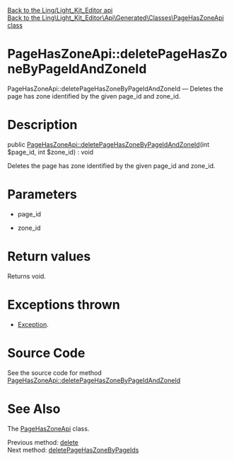 [Back to the Ling/Light_Kit_Editor api](https://github.com/lingtalfi/Light_Kit_Editor/blob/master/doc/api/Ling/Light_Kit_Editor.md)<br>
[Back to the Ling\Light_Kit_Editor\Api\Generated\Classes\PageHasZoneApi class](https://github.com/lingtalfi/Light_Kit_Editor/blob/master/doc/api/Ling/Light_Kit_Editor/Api/Generated/Classes/PageHasZoneApi.md)


PageHasZoneApi::deletePageHasZoneByPageIdAndZoneId
================



PageHasZoneApi::deletePageHasZoneByPageIdAndZoneId — Deletes the page has zone identified by the given page_id and zone_id.




Description
================


public [PageHasZoneApi::deletePageHasZoneByPageIdAndZoneId](https://github.com/lingtalfi/Light_Kit_Editor/blob/master/doc/api/Ling/Light_Kit_Editor/Api/Generated/Classes/PageHasZoneApi/deletePageHasZoneByPageIdAndZoneId.md)(int $page_id, int $zone_id) : void




Deletes the page has zone identified by the given page_id and zone_id.




Parameters
================


- page_id

    

- zone_id

    


Return values
================

Returns void.


Exceptions thrown
================

- [Exception](http://php.net/manual/en/class.exception.php).&nbsp;







Source Code
===========
See the source code for method [PageHasZoneApi::deletePageHasZoneByPageIdAndZoneId](https://github.com/lingtalfi/Light_Kit_Editor/blob/master/Api/Generated/Classes/PageHasZoneApi.php#L284-L291)


See Also
================

The [PageHasZoneApi](https://github.com/lingtalfi/Light_Kit_Editor/blob/master/doc/api/Ling/Light_Kit_Editor/Api/Generated/Classes/PageHasZoneApi.md) class.

Previous method: [delete](https://github.com/lingtalfi/Light_Kit_Editor/blob/master/doc/api/Ling/Light_Kit_Editor/Api/Generated/Classes/PageHasZoneApi/delete.md)<br>Next method: [deletePageHasZoneByPageIds](https://github.com/lingtalfi/Light_Kit_Editor/blob/master/doc/api/Ling/Light_Kit_Editor/Api/Generated/Classes/PageHasZoneApi/deletePageHasZoneByPageIds.md)<br>

